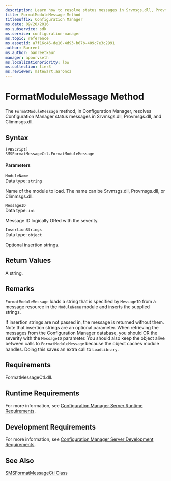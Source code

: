 ```yaml
---
description: Learn how to resolve status messages in Srvmsgs.dll, Provmsgs.dd, and Climmsgs.dll using FormatModuleMessage method.
title: FormatModuleMessage Method
titleSuffix: Configuration Manager
ms.date: 09/20/2016
ms.subservice: sdk
ms.service: configuration-manager
ms.topic: reference
ms.assetid: a7f16c46-de10-4d93-b67b-409c7e3c2991
author: Banreet
ms.author: banreetkaur
manager: apoorvseth
ms.localizationpriority: low
ms.collection: tier3
ms.reviewer: mstewart,aaroncz 
---
```

# FormatModuleMessage Method
The `FormatModuleMessage` method, in Configuration Manager, resolves Configuration Manager status messages in Srvmsgs.dll, Provmsgs.dll, and Climmsgs.dll.  

## Syntax  

```  
[VBScript]  
SMSFormatMessageCtl.FormatModuleMessage  
```  

#### Parameters  
 `ModuleName`  
 Data type: `string`  

 Name of the module to load. The name can be Srvmsgs.dll, Provmsgs.dll, or Climmsgs.dll.  

 `MessageID`  
 Data type: `int`  

 Message ID logically ORed with the severity.  

 `InsertionStrings`  
 Data type: `object`  

 Optional insertion strings.  

## Return Values  
 A string.  

## Remarks  
 `FormatModuleMessage` loads a string that is specified by `MessageID` from a message resource in the `ModuleName` module and inserts the supplied strings.  

 If insertion strings are not passed in, the message is returned without them. Note that insertion strings are an optional parameter. When retrieving the messages from the Configuration Manager database, you should OR the severity with the `MessageID` parameter. You should also keep the object alive between calls to `FormatModuleMessage` because the object caches module handles. Doing this saves an extra call to `LoadLibrary`.  

## Requirements  
 FormatMessageCtl.dll.  

## Runtime Requirements  
 For more information, see [Configuration Manager Server Runtime Requirements](../../../../../develop/core/reqs/server-runtime-requirements.md).  

## Development Requirements  
 For more information, see [Configuration Manager Server Development Requirements](../../../../../develop/core/reqs/server-development-requirements.md).  

## See Also  
 [SMSFormatMessageCtl Class](../../../../../develop/reference/core/servers/manage/smsformatmessagectl-class.md)
